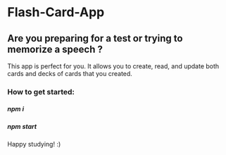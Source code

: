 # Flash-Card-App

## Are you preparing for a test or trying to memorize a speech ? 
 This app is perfect for you. It allows you to create, read, and update both cards and decks of cards that you created.
 ### How to get started: 
##### npm i 
##### npm start
 
 Happy studying! :)
